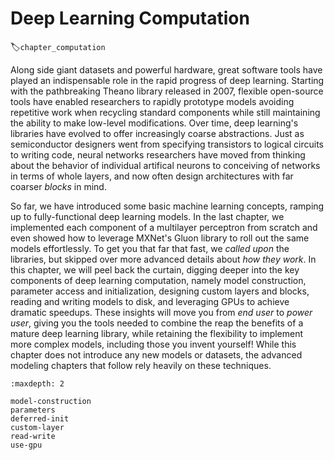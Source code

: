 # Deep Learning Computation
:label:`chapter_computation`


Along side giant datasets and powerful hardware, great software tools have played an indispensable role in the rapid progress of deep learning. Starting with the pathbreaking Theano library released in 2007, flexible open-source tools have enabled researchers to rapidly prototype models avoiding repetitive work when recycling standard components while still maintaining the ability to make low-level modifications. Over time, deep learning's libraries have evolved to offer increasingly coarse abstractions. Just as semiconductor designers went from specifying transistors to logical circuits to writing code, neural networks researchers have moved from thinking about the behavior of individual artifical neurons to conceiving of networks in terms of whole layers, and now often design architectures with far coarser *blocks* in mind.


So far, we have introduced some basic machine learning concepts, ramping up to fully-functional deep learning models. In the last chapter, we implemented each component of a multilayer perceptron from scratch and even showed how to leverage MXNet's Gluon library to roll out the same models effortlessly. To get you that far that fast, we *called upon* the libraries, but skipped over more advanced details about *how they work*. In this chapter, we will peel back the curtain, digging deeper into the key components of deep learning computation, namely model construction, parameter access and initialization, designing custom layers and blocks, reading and writing models to disk, and leveraging GPUs to achieve dramatic speedups. These insights will move you from *end user* to *power user*, giving you the tools needed to combine the reap the benefits of a mature deep learning library, while retaining the flexibility to implement more complex models, including those you invent yourself! While this chapter does not introduce any new models or datasets, the advanced modeling chapters that follow rely heavily on these techniques.

```toc
:maxdepth: 2

model-construction
parameters
deferred-init
custom-layer
read-write
use-gpu
```
